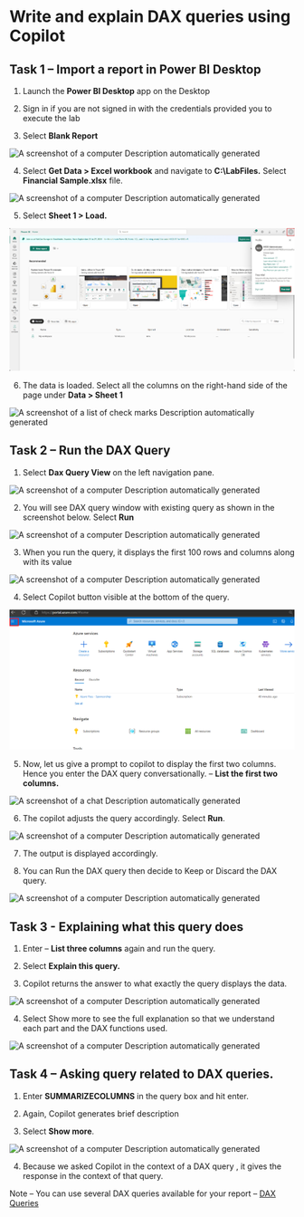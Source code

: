 # Write and explain DAX queries using Copilot

## Task 1 – Import a report in Power BI Desktop

1.  Launch the **Power BI Desktop** app on the Desktop

2.  Sign in if you are not signed in with the credentials provided you
    to execute the lab

3.  Select **Blank Report**

![A screenshot of a computer Description automatically
generated](./media/image1.png)

4.  Select **Get Data \> Excel workbook** and navigate to
    **C:\LabFiles.** Select **Financial Sample.xlsx** file.

![A screenshot of a computer Description automatically
generated](./media/image2.png)

5.  Select **Sheet 1 \> Load.**

![](./media/image3.png)

6.  The data is loaded. Select all the columns on the right-hand side of
    the page under **Data \> Sheet 1**

![A screenshot of a list of check marks Description automatically
generated](./media/image4.png)

## Task 2 – Run the DAX Query 

1.  Select **Dax Query View** on the left navigation pane.

![A screenshot of a computer Description automatically
generated](./media/image5.png)

2.  You will see DAX query window with existing query as shown in the
    screenshot below. Select **Run**

![A screenshot of a computer Description automatically
generated](./media/image6.png)

3.  When you run the query, it displays the first 100 rows and columns
    along with its value

![A screenshot of a computer Description automatically
generated](./media/image7.png)

4.  Select Copilot button visible at the bottom of the query.

![](./media/image8.png)

5.  Now, let us give a prompt to copilot to display the first two
    columns. Hence you enter the DAX query conversationally. – **List
    the first two columns.**

![A screenshot of a chat Description automatically
generated](./media/image9.png)

6.  The copilot adjusts the query accordingly. Select **Run**.

![A screenshot of a computer Description automatically
generated](./media/image10.png)

7.  The output is displayed accordingly.

8.  You can Run the DAX query then decide to Keep or Discard the DAX
    query.

![A screenshot of a computer Description automatically
generated](./media/image11.png)

## Task 3 - Explaining what this query does

1.  Enter – **List three columns** again and run the query.

2.  Select **Explain this query.**

3.  Copilot returns the answer to what exactly the query displays the
    data.

![A screenshot of a computer Description automatically
generated](./media/image12.png)

4.  Select Show more to see the full explanation so that we understand
    each part and the DAX functions used.

![A screenshot of a computer Description automatically
generated](./media/image13.png)

## Task 4 – Asking query related to DAX queries.

1.  Enter **SUMMARIZECOLUMNS** in the query box and hit enter.  

2.  Again, Copilot generates brief description

3.  Select **Show more**.

![A screenshot of a computer Description automatically
generated](./media/image14.png)

4.  Because we asked Copilot in the context of a DAX query , it gives
    the response in the context of that query.

Note – You can use several DAX queries available for your report – [DAX
Queries](https://learn.microsoft.com/en-us/dax/average-function-dax)
